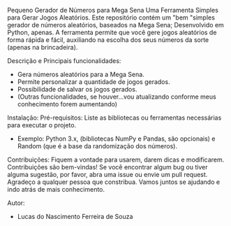 Pequeno Gerador de Números para Mega Sena
Uma Ferramenta Simples para Gerar Jogos Aleatórios.
Este repositório contém um "bem "simples gerador de números aleatórios, baseados na Mega Sena; Desenvolvido em Python, apenas. A ferramenta permite que você gere jogos aleatórios de forma rápida e fácil, auxiliando na escolha dos seus números da sorte (apenas na brincadeira).

Descrição e Principais funcionalidades:
 - Gera números aleatórios para a Mega Sena.
 - Permite personalizar a quantidade de jogos gerados.
 - Possibilidade de salvar os jogos gerados.
 - (Outras funcionalidades, se houver...vou atualizando conforme meus conhecimento forem aumentando)

Instalação:
Pré-requisitos: Liste as bibliotecas ou ferramentas necessárias para executar o projeto.
 - Exemplo: Python 3.x, (bibliotecas NumPy e Pandas, são opcionais) e Random (que é a base da randomização dos números).

Contribuições: Fiquem a vontade para usarem, darem dicas e modificarem. Contribuições são bem-vindas! Se você encontrar algum bug ou tiver alguma sugestão, por favor, abra uma issue ou envie um pull request.
Agradeço a qualquer pessoa que constribua. Vamos juntos se ajudando e indo atrás de mais conhecimento.

Autor:
 - Lucas do Nascimento Ferreira de Souza
